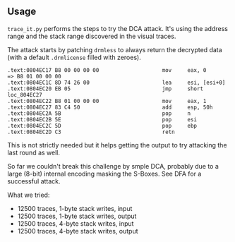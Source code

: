 Usage
-----

```trace_it.py``` performs the steps to try the DCA attack.
It's using the address range and the stack range discovered in the visual traces.

The attack starts by patching ```drmless``` to always return the decrypted data (with a default ```.drmlicense``` filled with zeroes).

```
.text:0804EC17 B8 00 00 00 00                    mov     eax, 0               => B8 01 00 00 00
.text:0804EC1C 8D 74 26 00                       lea     esi, [esi+0]
.text:0804EC20 EB 05                             jmp     short loc_804EC27
.text:0804EC22 B8 01 00 00 00                    mov     eax, 1
.text:0804EC27 83 C4 50                          add     esp, 50h
.text:0804EC2A 5B                                pop     n
.text:0804EC2B 5E                                pop     esi
.text:0804EC2C 5D                                pop     ebp
.text:0804EC2D C3                                retn
```

This is not strictly needed but it helps getting the output to try attacking the last round as well.

So far we couldn't break this challenge by smple DCA, probably due to a large (8-bit) internal encoding masking the S-Boxes.
See DFA for a successful attack.

What we tried:
* 12500 traces, 1-byte stack writes, input
* 12500 traces, 1-byte stack writes, output
* 12500 traces, 4-byte stack writes, input
* 12500 traces, 4-byte stack writes, output
